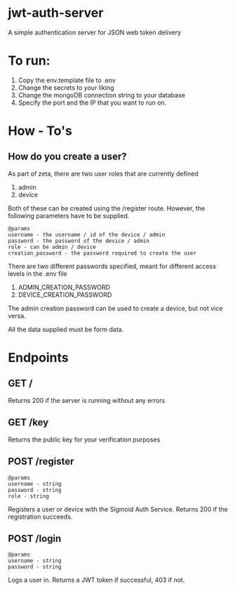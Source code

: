 # jwt-auth-server
A simple authentication server for JSON web token delivery

# To run:
1. Copy the env.template file to .env
2. Change the secrets to your liking
3. Change the mongoDB connection string to your database
4. Specify the port and the IP that you want to run on.



# How - To's

## How do you create a user?
As part of zeta, there are two user roles that are currently defined

1. admin
2. device

Both of these can be created using the /register route. However, the following parameters have to be supplied.

```
@params
username - the username / id of the device / admin
password - the password of the device / admin
role - can be admin / device
creation_password - the password required to create the user
```

There are two different passwords specified, meant for different access levels in the .env file

1. ADMIN_CREATION_PASSWORD
2. DEVICE_CREATION_PASSWORD

The admin creation password can be used to create a device, but not vice versa.

All the data supplied must be form data.


# Endpoints

## GET /
Returns 200 if the server is running without any errors

## GET /key
Returns the public key for your verification purposes

## POST /register
```
@params
username - string
password - string
role - string
```
Registers a user or device with the Sigmoid Auth Service. Returns 200 if the registration succeeds. 

## POST /login
```
@params
username - string
password - string
```
Logs a user in. Returns a JWT token if successful, 403 if not. 
